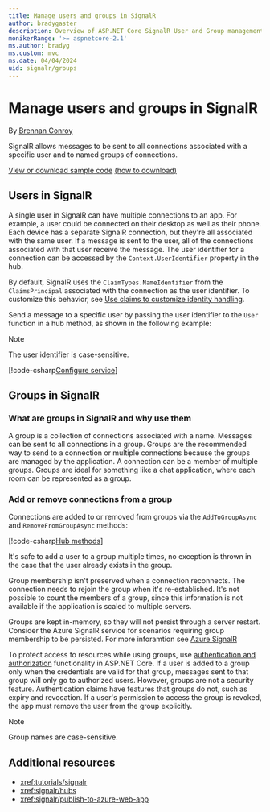 ```yaml
---
title: Manage users and groups in SignalR
author: bradygaster
description: Overview of ASP.NET Core SignalR User and Group management.
monikerRange: '>= aspnetcore-2.1'
ms.author: bradyg
ms.custom: mvc
ms.date: 04/04/2024
uid: signalr/groups
---
```


# Manage users and groups in SignalR

By [Brennan Conroy](https://github.com/BrennanConroy)

SignalR allows messages to be sent to all connections associated with a specific user and to named groups of connections.

[View or download sample code](https://github.com/dotnet/AspNetCore.Docs/tree/main/aspnetcore/signalr/groups/sample/) [(how to download)](xref:index#how-to-download-a-sample)

## Users in SignalR

A single user in SignalR can have multiple connections to an app. For example, a user could be connected on their desktop as well as their phone. Each device has a separate SignalR connection, but they're all associated with the same user. If a message is sent to the user, all of the connections associated with that user receive the message. The user identifier for a connection can be accessed by the `Context.UserIdentifier` property in the hub.

By default, SignalR uses the `ClaimTypes.NameIdentifier` from the `ClaimsPrincipal` associated with the connection as the user identifier. To customize this behavior, see [Use claims to customize identity handling](xref:signalr/authn-and-authz#use-claims-to-customize-identity-handling).

Send a message to a specific user by passing the user identifier to the `User` function in a hub method, as shown in the following example:

> [!NOTE]
> The user identifier is case-sensitive.

[!code-csharp[Configure service](groups/sample/Hubs/ChatHub.cs?range=29-32)]

## Groups in SignalR

### What are groups in SignalR and why use them

A group is a collection of connections associated with a name. Messages can be sent to all connections in a group. Groups are the recommended way to send to a connection or multiple connections because the groups are managed by the application. A connection can be a member of multiple groups. Groups are ideal for something like a chat application, where each room can be represented as a group. 

### Add or remove connections from a group

Connections are added to or removed from groups via the `AddToGroupAsync` and `RemoveFromGroupAsync` methods:

[!code-csharp[Hub methods](groups/sample/Hubs/ChatHub.cs?range=15-27)]

It's safe to add a user to a group multiple times, no exception is thrown in the case that the user already exists in the group.

Group membership isn't preserved when a connection reconnects. The connection needs to rejoin the group when it's re-established. It's not possible to count the members of a group, since this information is not available if the application is scaled to multiple servers.

Groups are kept in-memory, so they will not persist through a server restart.  Consider the Azure SignalR service for scenarios requiring group membership to be persisted.  For more inforamtion see [Azure SignalR](https://learn.microsoft.com/en-us/azure/azure-signalr/signalr-overview)

To protect access to resources while using groups, use [authentication and authorization](xref:signalr/authn-and-authz) functionality in ASP.NET Core. If a user is added to a group only when the credentials are valid for that group, messages sent to that group will only go to authorized users. However, groups are not a security feature. Authentication claims have features that groups do not, such as expiry and revocation. If a user's permission to access the group is revoked, the app must remove the user from the group explicitly.

> [!NOTE]
> Group names are case-sensitive.

## Additional resources

* <xref:tutorials/signalr>
* <xref:signalr/hubs>
* <xref:signalr/publish-to-azure-web-app>
